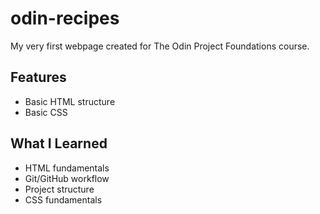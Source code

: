 # odin-recipes

My very first webpage created for The Odin Project Foundations course.

## Features

- Basic HTML structure
- Basic CSS

## What I Learned

- HTML fundamentals
- Git/GitHub workflow
- Project structure
- CSS fundamentals
